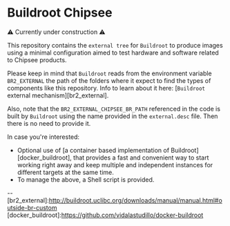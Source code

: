 # Buildroot Chipsee

⚠️ Currently under construction ⚠️

This repository contains the `external tree` for `Buildroot` to produce images using a minimal configuration aimed to test hardware and software related to Chipsee products.

Please keep in mind that `Buildroot` reads from the environment variable `BR2_EXTERNAL` the path of the folders where it expect to find the types of components like this repository. Info to learn about it here: [`Buildroot` external mechanism][br2_external].

Also, note that the `BR2_EXTERNAL_CHIPSEE_BR_PATH` referenced in the code is built by `Buildroot` using the name provided in the `external.desc` file. Then there is no need to provide it.


In case you're interested:
- Optional use of [a container based implementation of Buildroot][docker_buildroot], that provides a fast and convenient way to start working right away and keep multiple and independent instances for different targets at the same time.
- To manage the above, a Shell script is provided.

--
[br2_external]:http://buildroot.uclibc.org/downloads/manual/manual.html#outside-br-custom
[docker_buildroot]:https://github.com/vidalastudillo/docker-buildroot
